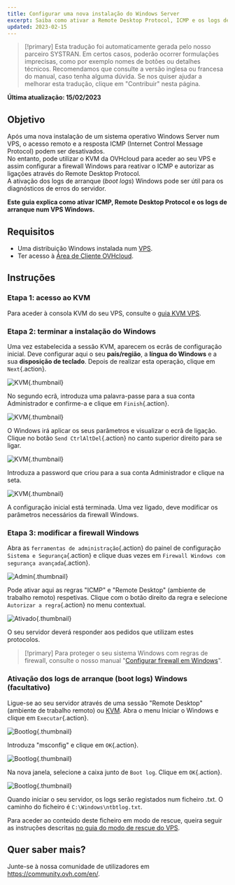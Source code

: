 ```yaml
---
title: Configurar uma nova instalação do Windows Server
excerpt: Saiba como ativar a Remote Desktop Protocol, ICMP e os logs de arranque
updated: 2023-02-15
---
```


> [!primary]
> Esta tradução foi automaticamente gerada pelo nosso parceiro SYSTRAN. Em certos casos, poderão ocorrer formulações imprecisas, como por exemplo nomes de botões ou detalhes técnicos. Recomendamos que consulte a versão inglesa ou francesa do manual, caso tenha alguma dúvida. Se nos quiser ajudar a melhorar esta tradução, clique em "Contribuir" nesta página.
>

**Última atualização: 15/02/2023**

## Objetivo

Após uma nova instalação de um sistema operativo Windows Server num VPS, o acesso remoto e a resposta ICMP (Internet Control Message Protocol) podem ser desativados.<br>
No entanto, pode utilizar o KVM da OVHcloud para aceder ao seu VPS e assim configurar a firewall Windows para reativar o ICMP e autorizar as ligações através do Remote Desktop Protocol.<br>
A ativação dos logs de arranque (*boot logs*) Windows pode ser útil para os diagnósticos de erros do servidor.

**Este guia explica como ativar ICMP, Remote Desktop Protocol e os logs de arranque num VPS Windows.**

## Requisitos

- Uma distribuição Windows instalada num [VPS](https://www.ovhcloud.com/pt/vps/).
- Ter acesso à [Área de Cliente OVHcloud](https://www.ovh.com/auth/?action=gotomanager&from=https://www.ovh.pt/&ovhSubsidiary=pt).

## Instruções

### Etapa 1: acesso ao KVM

Para aceder à consola KVM do seu VPS, consulte o [guia KVM VPS](/pages/cloud/vps/using_kvm_for_vps).

### Etapa 2: terminar a instalação do Windows

Uma vez estabelecida a sessão KVM, aparecem os ecrãs de configuração inicial. Deve configurar aqui o seu **país/região**, a **língua do Windows** e a sua **disposição de teclado**. Depois de realizar esta operação, clique em `Next`{.action}.

![KVM](images/setup-03.png){.thumbnail}

No segundo ecrã, introduza uma palavra-passe para a sua conta Administrador e confirme-a e clique em `Finish`{.action}.

![KVM](images/setup-04.png){.thumbnail}

O Windows irá aplicar os seus parâmetros e visualizar o ecrã de ligação. Clique no botão `Send CtrlAltDel`{.action} no canto superior direito para se ligar.

![KVM](images/setup-05.png){.thumbnail}

Introduza a password que criou para a sua conta Administrador e clique na seta.

![KVM](images/setup-06.png){.thumbnail}

A configuração inicial está terminada. Uma vez ligado, deve modificar os parâmetros necessários da firewall Windows.

### Etapa 3: modificar a firewall Windows

Abra as `ferramentas de administração`{.action} do painel de configuração `Sistema e Segurança`{.action} e clique duas vezes em `Firewall Windows com segurança avançada`{.action}.

![Admin](images/windows4.png){.thumbnail}

Pode ativar aqui as regras "ICMP" e "Remote Desktop" (ambiente de trabalho remoto) respetivas. Clique com o botão direito da regra e selecione `Autorizar a regra`{.action} no menu contextual.

![Ativado](images/windows5.png){.thumbnail}

O seu servidor deverá responder aos pedidos que utilizam estes protocolos.

> [!primary]
> Para proteger o seu sistema Windows com regras de firewall, consulte o nosso manual "[Configurar firewall em Windows](/pages/cloud/vps/activate-port-firewall-soft-win)".
>

### Ativação dos logs de arranque (boot logs) Windows (facultativo)

Ligue-se ao seu servidor através de uma sessão "Remote Desktop" (ambiente de trabalho remoto) ou [KVM](/pages/cloud/vps/using_kvm_for_vps). Abra o menu Iniciar o Windows e clique em `Executar`{.action}.

![Bootlog](images/windowsboot1.png){.thumbnail}

Introduza "msconfig" e clique em `OK`{.action}.

![Bootlog](images/windowsboot2.png){.thumbnail}

Na nova janela, selecione a caixa junto de `Boot log`. Clique em `OK`{.action}.

![Bootlog](images/windowsboot3.png){.thumbnail}

Quando iniciar o seu servidor, os logs serão registados num ficheiro .txt. O caminho do ficheiro é `C:\Windows\ntbtlog.txt`.

Para aceder ao conteúdo deste ficheiro em modo de rescue, queira seguir as instruções descritas [no guia do modo de rescue do VPS](/pages/cloud/vps/rescue).

## Quer saber mais?

Junte-se à nossa comunidade de utilizadores em <https://community.ovh.com/en/>.